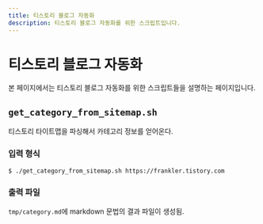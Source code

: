 ```yaml
---
title: 티스토리 블로그 자동화
description: 티스토리 블로그 자동화를 위한 스크립트입니다.
---
```



티스토리 블로그 자동화
===


본 페이지에서는 티스토리 블로그 자동화를 위한 스크립트들을 
설명하는 페이지입니다. 


<code>get_category_from_sitemap.sh</code>
---


티스토리 타이트맵을 파싱해서 카테고리 정보를 얻어온다. 


### 입력 형식


```bash
$ ./get_category_from_sitemap.sh https://frankler.tistory.com
```


### 출력 파일


<code>tmp/category.md</code>에 markdown 문법의 결과 파일이 생성됨.



